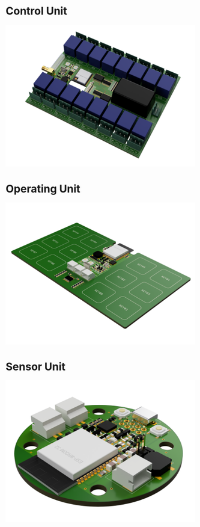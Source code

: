 # Control Unit

![function_graphic](https://github.com/LaCocoRoco/esp-module-cu/blob/main/cu-eagle/images/esp-module-cu.png)

# Operating Unit

![function_graphic](https://github.com/LaCocoRoco/esp-module-ou/blob/main/ou-eagle/images/esp-module-ou.png)

# Sensor Unit

![function_graphic](https://github.com/LaCocoRoco/esp-module-su/blob/main/su-eagle/images/esp-module-su.png)
